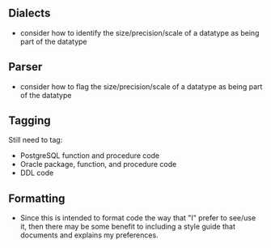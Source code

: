 
## Dialects

* consider how to identify the size/precision/scale of a datatype as being part
of the datatype

## Parser

* consider how to flag the size/precision/scale of a datatype as being part of
the datatype

## Tagging

Still need to tag:

* PostgreSQL function and procedure code
* Oracle package, function, and procedure code
* DDL code

## Formatting

* Since this is intended to format code the way that "I" prefer to see/use it,
then there may be some benefit to including a style guide that documents and
explains my preferences.

